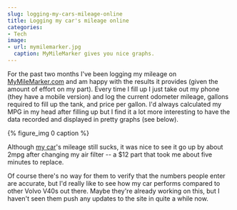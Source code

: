 ```yaml
---
slug: logging-my-cars-mileage-online
title: Logging my car's mileage online
categories:
- Tech
image:
- url: mymilemarker.jpg
  caption: MyMileMarker gives you nice graphs.
---
```


For the past two months I've been logging my mileage on [MyMileMarker.com](http://www.mymilemarker.com) and am happy with the results it provides (given the amount of effort on my part). Every time I fill up I just take out my phone (they have a mobile version) and log the current odometer mileage, gallons required to fill up the tank, and price per gallon. I'd always calculated my MPG in my head after filling up but I find it a lot more interesting to have the data recorded and displayed in pretty graphs (see below).

{% figure_img 0 caption %}

Although [my car](http://en.wikipedia.org/wiki/Volvo_V40)'s mileage still sucks, it was nice to see it go up by about 2mpg after changing my air filter -- a $12 part that took me about five minutes to replace.

Of course there's no way for them to verify that the numbers people enter are accurate, but I'd really like to see how my car performs compared to other Volvo V40s out there. Maybe they're already working on this, but I haven't seen them push any updates to the site in quite a while now.
